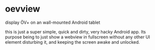 # oevview
display ÖV+ on an wall-mounted Android tablet

this is just a super simple, quick and dirty, very hacky Android app. Its purpose being to just show a webview in fullscreen without any other UI element disturbing it, and keeping the screen awake and unlocked.
